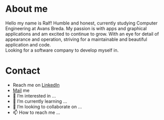 # About me
Hello my name is Ralf!
    Humble and honest, currently studying Computer Engineering at Avans Breda.
    My passion is with apps and graphical applications and am excited to continue to grow. With an eye for detail of appearance and operation, striving for a maintainable and beautiful application and code.
    <br>Looking for a software company to develop myself in.


# Contact
- Reach me on [LinkedIn](https://www.linkedin.com/in/ralf-van-aert-3a7797170/)
- [Mail](mailto:ralf@van-aert.nl) me
- 👀 I’m interested in ...
- 🌱 I’m currently learning ...
- 💞️ I’m looking to collaborate on ...
- 📫 How to reach me ...

<!---
rpjvanaert/rpjvanaert is a ✨ special ✨ repository because its `README.md` (this file) appears on your GitHub profile.
You can click the Preview link to take a look at your changes.
--->
